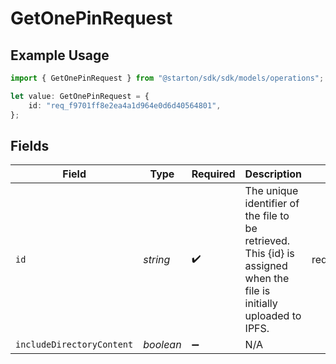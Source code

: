 # GetOnePinRequest

## Example Usage

```typescript
import { GetOnePinRequest } from "@starton/sdk/sdk/models/operations";

let value: GetOnePinRequest = {
    id: "req_f9701ff8e2ea4a1d964e0d6d40564801",
};
```

## Fields

| Field                                                                                                                  | Type                                                                                                                   | Required                                                                                                               | Description                                                                                                            | Example                                                                                                                |
| ---------------------------------------------------------------------------------------------------------------------- | ---------------------------------------------------------------------------------------------------------------------- | ---------------------------------------------------------------------------------------------------------------------- | ---------------------------------------------------------------------------------------------------------------------- | ---------------------------------------------------------------------------------------------------------------------- |
| `id`                                                                                                                   | *string*                                                                                                               | :heavy_check_mark:                                                                                                     | The unique identifier of the file to be retrieved. This {id} is assigned when the file is initially uploaded to IPFS.  | req_f9701ff8e2ea4a1d964e0d6d40564801                                                                                   |
| `includeDirectoryContent`                                                                                              | *boolean*                                                                                                              | :heavy_minus_sign:                                                                                                     | N/A                                                                                                                    |                                                                                                                        |